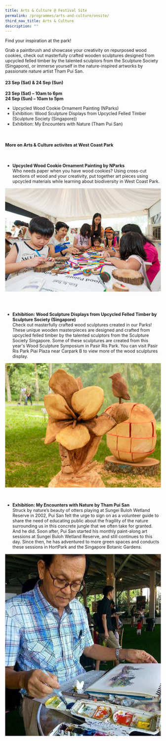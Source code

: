 ```yaml
---
title: Arts & Culture @ Festival Site
permalink: /programmes/arts-and-culture/onsite/
third_nav_title: Arts & Culture
description: ""
---
```

Find your inspiration at the park! 

Grab a paintbrush and showcase your creativity on repurposed wood cookies, check out masterfully crafted wooden sculptures designed from upcycled felled timber by the talented sculptors from the Sculpture Society (Singapore), or immerse yourself in the nature-inspired artworks by passionate nature artist Tham Pui San. 


#### 23 Sep (Sat) &amp; 24 Sep (Sun) <br>

**23 Sep (Sat) – 10am to 6pm** <br>
**24 Sep (Sun) – 10am to 5pm**

* Upcycled Wood Cookie Ornament Painting (NParks)
* Exhibition: Wood Sculpture Displays from Upcycled Felled Timber (Sculpture Society (Singapore))
* Exhibition: My Encounters with Nature (Tham Pui San)


<br>

#### More on Arts &amp; Culture activites at West Coast Park

<br>


* **Upcycled Wood Cookie Ornament Painting by NParks** <br>
Who needs paper when you have wood cookies? Using cross-cut sections of wood and your creativity, put together art pieces using upcycled materials while learning about biodiversity in West Coast Park.

![Wood Cookie art](/images/parks%20fest%20wood%20cookie%20art.jpg)

<br>
<br>

* **Exhibition: Wood Sculpture Displays from Upcycled Felled Timber by Sculpture Society (Singapore)** <br> Check out masterfully crafted wood sculptures created in our Parks! These unique wooden masterpieces are designed and crafted from upcycled felled timber by the talented sculptors from the Sculpture Society Singapore. Some of these sculptures are created from this year's Wood Sculpture Symposium in Pasir Ris Park. You can visit Pasir Ris Park Piai Plaza near Carpark B to view more of the wood sculptures display.

![Sculpture Display](/images/teo%20huey%20ling_the%20amaryllis%20flower_2023.png)

<br> 

* **Exhibition: My Encounters with Nature by Tham Pui San**
<br> Struck by nature’s beauty of otters playing at Sungei Buloh Wetland Reserve in 2002, Pui San felt the urge to sign on as a volunteer guide to share the need of educating public about the fragility of the nature surrounding us in this concrete jungle that we often take for granted. And he did. Soon after, Pui San started his monthly paint-along art sessions at Sungei Buloh Wetland Reserve, and still continues to this day. Since then, he has adventured to more green spaces and conducts these sessions in HortPark and the Singapore Botanic Gardens.


![Tham Pui San](/images/tham%20pui%20san.jpeg)